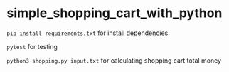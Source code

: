 # simple_shopping_cart_with_python
`pip install requirements.txt` for install dependencies

`pytest` for testing

`python3 shopping.py input.txt` for calculating shopping cart total money